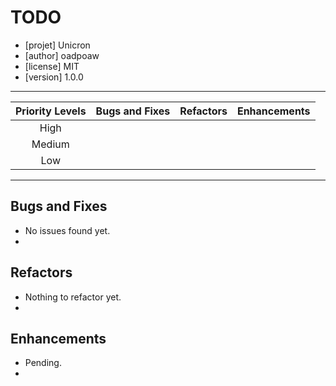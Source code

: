
# TODO
- [projet] Unicron
- [author] oadpoaw
- [license] MIT
- [version] 1.0.0
------------------
| Priority Levels | Bugs and Fixes | Refactors | Enhancements |
|:---------------:|:--------------:|:---------:|:------------:|
| High |
| Medium |
| Low | 

------------------

## Bugs and Fixes
- No issues found yet.
- 

## Refactors
- Nothing to refactor yet.
- 



## Enhancements
- Pending.
- 


